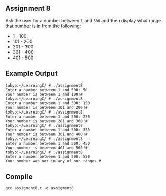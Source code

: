 ## Assignment 8
Ask the user for a number between `1` and `500` and then display what range that number is in from the following:
+ 1 - 100
+ 101 - 200
+ 201 - 300
+ 301 - 400
+ 401 - 500

## Example Output
```terminal_session
tokyo:~/LearningC/ # ./assignment8                                                                           
Enter a number between 1 and 500: 50
Your number is between 1 and 100!#
tokyo:~/LearningC/ # ./assignment8                                                                          
Enter a number between 1 and 500: 150
Your number is between 101 and 200!#
tokyo:~/LearningC/ # ./assignment8                                                                         
Enter a number between 1 and 500: 250
Your number is between 201 and 300!#
tokyo:~/LearningC/ # ./assignment8                                                                        
Enter a number between 1 and 500: 350
Your number is between 301 and 400!#
tokyo:~/LearningC/ # ./assignment8                                                                         
Enter a number between 1 and 500: 450
Your number is between 401 and 500!#
tokyo:~/LearningC/ # ./assignment8                                                                            
Enter a number between 1 and 500: 550
Your number was not in any of our ranges.#
```

## Compile
```
gcc assigment8.c -o assigment8
```
